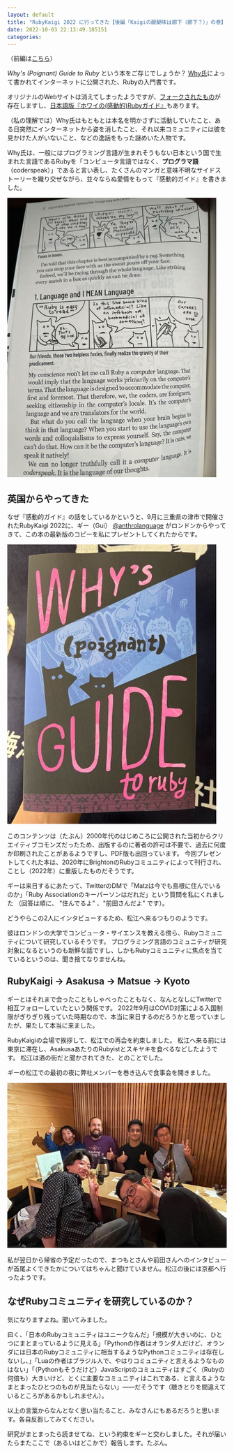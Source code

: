 ```yaml
---
layout: default
title: "RubyKaigi 2022 に行ってきた【後編「Kaigiの醍醐味は廊下（廊下？）」の巻】"
date: 2022-10-03 22:13:49.185151
categories: 
---
```


（前編は[こちら](https://shimane.monstar-lab.com/hasumin/RubyKaigi2022)）


*Why's (Poignant) Guide to Ruby* という本をご存じでしょうか？
[Why氏](https://en.wikipedia.org/wiki/Why_the_lucky_stiff)によって書かれてインターネットに公開された、Rubyの入門書です。


オリジナルのWebサイトは消えてしまったようですが、[フォークされたもの](https://poignant.guide/)が存在しますし、[日本語版『ホワイの(感動的)Rubyガイド』](http://www.aoky.net/articles/why_poignant_guide_to_ruby/)もあります。


（私の理解では）Why氏はもともとは本名を明かさずに活動していたこと、ある日突然にインターネットから姿を消したこと、それ以来コミュニティには彼を見かけた人がいないこと、などの逸話をもった謎めいた人物です。


Why氏は、一般にはプログラミング言語が生まれそうもない日本という国で生まれた言語であるRubyを「コンピュータ言語ではなく、**プログラマ語**（coderspeak）」であると言い表し、たくさんのマンガと意味不明なサイドストーリーを織り交ぜながら、並々ならぬ愛情をもって『感動的ガイド』を書きました。

![](/assets/images/202210/IMG_6483.jpg)

## 英国からやってきた

なぜ『感動的ガイド』の話をしているかというと、9月に三重県の津市で開催されたRubyKaigi 2022に、ギー（Gui） [@anthrolanguage](https://twitter.com/anthrolanguage) がロンドンからやってきて、この本の最新版のコピーを私にプレゼントしてくれたからです。

![](/assets/images/202210/IMG_6480.jpg)

このコンテンツは（たぶん）2000年代のはじめころに公開された当初からクリエイティブコモンズだったため、出版するのに著者の許可は不要で、過去に何度か印刷されたことがあるようですし、PDF版も出回っています。
今回プレゼントしてくれた本は、2020年にBrightonのRubyコミュニティによって刊行され、ことし（2022年）に重版したものだそうです。


ギーは来日するにあたって、TwitterのDMで「Matzは今でも島根に住んでいるのか」「Ruby Associationのキーパーソンはだれだ」という質問を私にくれました
（回答は順に、 "住んでるよ" 、"前田さんだよ" です）。


どうやらこの2人にインタビューするため、松江へ来るつもりのようです。


彼はロンドンの大学でコンピュータ・サイエンスを教える傍ら、Rubyコミュニティについて研究しているそうです。
プログラミング言語のコミュニティが研究対象になるというのも新鮮な話ですし、しかもRubyコミュニティに焦点を当てているというのは、聞き捨てなりませんね。

## RubyKaigi → Asakusa → Matsue → Kyoto

ギーとはそれまで会ったこともしゃべったこともなく、なんとなしにTwitterで相互フォローしていたという関係です。
2022年9月はCOVID対策による入国制限がぎりぎり残っていた時期なので、本当に来日するのだろうかと思っていましたが、果たして本当に来ました。


RubyKaigiの会場で挨拶して、松江での再会を約束しました。
松江へ来る前には東京に滞在し、AsakusaあたりのRubyistとスキヤキを食べるなどしたようです。
松江は酒の街だと聞かされてきた、とのことでした。


ギーの松江での最初の夜に弊社メンバーを巻き込んで食事会を開きました。

![](/assets/images/202210/IMG_6462.jpg)

私が翌日から帰省の予定だったので、まつもとさんや前田さんへのインタビューが首尾よくできたかについてはちゃんと聞けていません。松江の後には京都へ行ったようです。

## なぜRubyコミュニティを研究しているのか？

気になりますよね。聞いてみました。


曰く、「日本のRubyコミュニティはユニークなんだ」「規模が大きいのに、ひとつにまとまっているように見える」「Pythonの作者はオランダ人だけど、オランダには日本のRubyコミュニティに相当するようなPythonコミュニティは存在しないし、」「Luaの作者はブラジル人で、やはりコミュニティと言えるようなものはない」「（Pythonもそうだけど）JavaScriptのコミュニティはすごく（Rubyの何倍も）大きいけど、とくに主要なコミュニティはこれである、と言えるようなまとまったひとつのものが見当たらない」——だそうです（聴きとりを間違えているところがあるかもしれません）。


以上の言葉からなんとなく思い当たること、みなさんにもあるだろうと思います。各自反芻してみてください。


研究がまとまったら読ませてね、という約束をギーと交わしました。それが届いたらまたここで（あるいはどこかで）報告します。たぶん。


